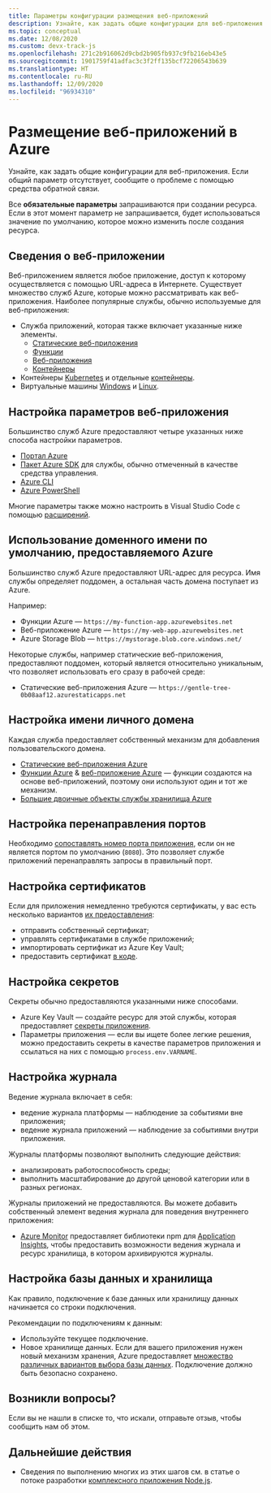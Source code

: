 ```yaml
---
title: Параметры конфигурации размещения веб-приложений
description: Узнайте, как задать общие конфигурации для веб-приложения.
ms.topic: conceptual
ms.date: 12/08/2020
ms.custom: devx-track-js
ms.openlocfilehash: 271c2b916062d9cbd2b905fb937c9fb216eb43e5
ms.sourcegitcommit: 1901759f41adfac3c3f2ff135bcf72206543b639
ms.translationtype: HT
ms.contentlocale: ru-RU
ms.lasthandoff: 12/09/2020
ms.locfileid: "96934310"
---
```

# <a name="hosting-web-apps-on-azure"></a>Размещение веб-приложений в Azure

Узнайте, как задать общие конфигурации для веб-приложения. Если общий параметр отсутствует, сообщите о проблеме с помощью средства обратной связи. 

Все **обязательные параметры** запрашиваются при создании ресурса. Если в этот момент параметр не запрашивается, будет использоваться значение по умолчанию, которое можно изменить после создания ресурса. 

## <a name="what-is-a-web-app"></a>Сведения о веб-приложении

Веб-приложением является любое приложение, доступ к которому осуществляется с помощью URL-адреса в Интернете. Существует множество служб Azure, которые можно рассматривать как веб-приложения. Наиболее популярные службы, обычно используемые для веб-приложения:

* Служба приложений, которая также включает указанные ниже элементы.
    * [Статические веб-приложения](/azure/static-web-apps/)
    * [Функции](/azure/azure-functions/)
    * [Веб-приложения](/azure/app-service/)
    * [Контейнеры](/azure/app-service/configure-custom-container?pivots=container-linux)
* Контейнеры [Kubernetes](/azure/aks/) и отдельные [контейнеры](/azure/container-instances/).
* Виртуальные машины [Windows](/azure/virtual-machines/windows) и [Linux](/azure/virtual-machines/linux).

## <a name="how-to-configure-web-app-settings"></a>Настройка параметров веб-приложения

Большинство служб Azure предоставляют четыре указанных ниже способа настройки параметров.

* [Портал Azure](https://portal.azure.com)
* [Пакет Azure SDK](https://github.com/Azure/azure-sdk) для службы, обычно отмеченный в качестве средства управления.
* [Azure CLI](/cli/azure/)
* [Azure PowerShell](/powershell/azure/)

Многие параметры также можно настроить в Visual Studio Code с помощью [расширений](https://marketplace.visualstudio.com/items?itemName=ms-azuretools.vscode-azureappservice). 

## <a name="use-default-domain-name-provided-by-azure"></a>Использование доменного имени по умолчанию, предоставляемого Azure

Большинство служб Azure предоставляют URL-адрес для ресурса. Имя службы определяет поддомен, а остальная часть домена поступает из Azure. 

Например:

* Функции Azure — `https://my-function-app.azurewebsites.net`
* Веб-приложение Azure — `https://my-web-app.azurewebsites.net`
* Azure Storage Blob — `https://mystorage.blob.core.windows.net/`

Некоторые службы, например статические веб-приложения, предоставляют поддомен, который является относительно уникальным, что позволяет использовать его сразу в рабочей среде:

* Статические веб-приложения Azure — `https://gentle-tree-0b08aaf12.azurestaticapps.net`

## <a name="configure-custom-domain-name"></a>Настройка имени личного домена 

Каждая служба предоставляет собственный механизм для добавления пользовательского домена. 

* [Статические веб-приложения Azure](/azure/static-web-apps/custom-domain)
* [Функции Azure](/azure/app-service/app-service-web-tutorial-custom-domain) & [веб-приложение Azure](/azure/app-service/app-service-web-tutorial-custom-domain) — функции создаются на основе веб-приложений, поэтому они используют один и тот же механизм.
* [Большие двоичные объекты службы хранилища Azure](/azure/storage/blobs/storage-custom-domain-name?tabs=azure-portal)

## <a name="configure-port-forwarding"></a>Настройка перенаправления портов

Необходимо [сопоставлять номер порта приложения](/azure/app-service/configure-language-nodejs?pivots=platform-windows#get-port-number), если он не является портом по умолчанию (`8080`). Это позволяет службе приложений перенаправлять запросы в правильный порт. 

## <a name="configure-certificates"></a>Настройка сертификатов

Если для приложения немедленно требуются сертификаты, у вас есть несколько вариантов [их предоставления](/azure/app-service/configure-ssl-certificate#import-an-app-service-certificate):

* отправить собственный сертификат;
* управлять сертификатами в службе приложений;
* импортировать сертификат из Azure Key Vault;
* предоставить сертификат [в коде](/azure/app-service/configure-ssl-certificate-in-code).

## <a name="configure-secrets"></a>Настройка секретов

Секреты обычно предоставляются указанными ниже способами.

* Azure Key Vault — создайте ресурс для этой службы, которая предоставляет [секреты приложения](/azure/app-service/app-service-key-vault-references). 
* Параметры приложения — если вы ищете более легкие решения, можно предоставить секреты в качестве параметров приложения и ссылаться на них с помощью `process.env.VARNAME`. 

## <a name="configure-logging"></a>Настройка журнала

Ведение журнала включает в себя:

* ведение журнала платформы — наблюдение за событиями вне приложения;
* ведение журнала приложений — наблюдение за событиями внутри приложения.

Журналы платформы позволяют выполнить следующие действия:
* анализировать работоспособность среды;
* выполнить масштабирование до другой ценовой категории или в разных регионах. 

Журналы приложений не предоставляются. Вы можете добавить собственный элемент ведения журнала для поведения внутреннего приложения:
* [Azure Monitor](/azure/azure-monitor/overview) предоставляет библиотеки npm для [Application Insights](/azure/azure-monitor/app/app-insights-overview), чтобы предоставить возможности ведения журнала и ресурс хранилища, в котором архивируются журналы. 

## <a name="configure-database-and-storage"></a>Настройка базы данных и хранилища

Как правило, подключение к базе данных или хранилищу данных начинается со строки подключения. 

Рекомендации по подключениям к данным:
* Используйте текущее подключение.
* Новое хранилище данных. Если для вашего приложения нужен новый механизм хранения, Azure предоставляет [множество различных вариантов выбора базы данных](integrate-database.md). Подключение должно быть безопасно сохранено. 

## <a name="missing-something"></a>Возникли вопросы? 

Если вы не нашли в списке то, что искали, отправьте отзыв, чтобы сообщить нам об этом. 

## <a name="next-steps"></a>Дальнейшие действия

* Сведения по выполнению многих из этих шагов см. в статье о потоке разработки [комплексного приложения Node.js](/azure/developer/javascript/how-to/develop-nodejs-on-azure). 